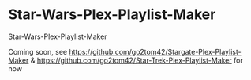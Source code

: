 # Star-Wars-Plex-Playlist-Maker
Star-Wars-Plex-Playlist-Maker


Coming soon, see https://github.com/go2tom42/Stargate-Plex-Playlist-Maker & https://github.com/go2tom42/Star-Trek-Plex-Playlist-Maker for now
